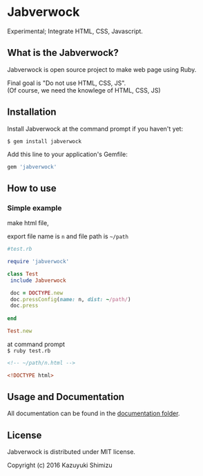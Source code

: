 # Jabverwock
Experimental; Integrate HTML, CSS, Javascript.

## What is the Jabverwock?
Jabverwock is open source project to make web page using Ruby.

Final goal is "Do not use HTML, CSS, JS".  
(Of course, we need the knowlege of HTML, CSS, JS)


## Installation

Install Jabverwock at the command prompt if you haven't yet:

`$ gem install jabverwock`

Add this line to your application's Gemfile:

```ruby
gem 'jabverwock'
```

## How to use

### Simple example

make html file,

export file name is `n` and file path is `~/path`
  

 ```ruby
 #test.rb
 
 require 'jabverwock'
 
 class Test
  include Jabverwock

  doc = DOCTYPE.new
  doc.pressConfig(name: n, dist: ~/path/)
  doc.press
  
 end
 
 Test.new
 ```

at command prompt  
`$ ruby test.rb`



```html:n.html
<!-- ~/path/n.html -->

<!DOCTYPE html>
```  

## Usage and Documentation
All documentation can be found in the [documentation folder](./documentation).

## License
Jabverwock is distributed under MIT license.

Copyright (c) 2016 Kazuyuki Shimizu

